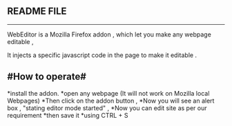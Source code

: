 ## README FILE ##
-----------------

WebEditor is a Mozilla Firefox addon , which let you make any webpage editable ,

It injects a specific javascript code in the page to make it editable .

#How to operate#
----------------

*install the addon.
*open any webpage (It will not work on Mozilla local Webpages)
*Then click on the addon button , 
*Now you will see an alert box , "stating editor mode started" ,
*Now you can edit site as per our requirement 
*then save it
*using CTRL + S 
